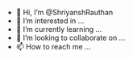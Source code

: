 - 👋 Hi, I’m @ShriyanshRauthan
- 👀 I’m interested in ...
- 🌱 I’m currently learning ...
- 💞️ I’m looking to collaborate on ...
- 📫 How to reach me ...

<!---
ShriyanshRauthan/ShriyanshRauthan is a ✨ special ✨ repository because its `README.md` (this file) appears on your GitHub profile.
You can click the Preview link to take a look at your changes.
--->
